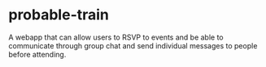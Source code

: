 # probable-train
A webapp that can allow users to RSVP to events and be able to communicate through group chat and send individual messages to people before attending.
